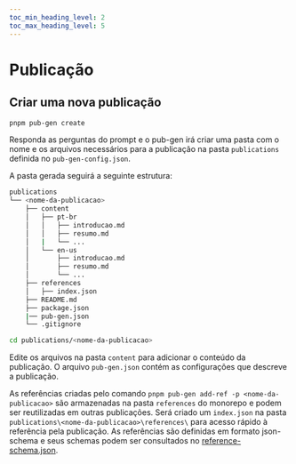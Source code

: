 ```yaml
---
toc_min_heading_level: 2
toc_max_heading_level: 5
---
```


# Publicação

## Criar uma nova publicação

```bash
pnpm pub-gen create
```

Responda as perguntas do prompt e o pub-gen irá criar uma pasta com o nome e os arquivos necessários para a publicação na pasta `publications` definida no `pub-gen-config.json`.

A pasta gerada seguirá a seguinte estrutura:

```bash
publications
└── <nome-da-publicacao>
    ├── content
    │   ├── pt-br
    │   │   ├── introducao.md
    │   │   ├── resumo.md
    │   |   └── ...
    │   └── en-us
    │       ├── introducao.md
    │       ├── resumo.md
    │       └── ...
    ├── references
    │   ├── index.json
    ├── README.md
    ├── package.json
    |── pub-gen.json
    └── .gitignore
```

```bash
cd publications/<nome-da-publicacao>
```

Edite os arquivos na pasta `content` para adicionar o conteúdo da publicação. O arquivo `pub-gen.json` contém as configurações que descreve a publicação.

As referências criadas pelo comando `pnpm pub-gen add-ref -p <nome-da-publicacao>` são armazenadas na pasta `references` do monorepo e podem ser reutilizadas em outras publicações. Será criado um `index.json` na pasta `publications\<nome-da-publicacao>\references\` para acesso rápido à referência pela publicação. As referências são definidas em formato json-schema e seus schemas podem ser consultados no [reference-schema.json](/pub-gen/schemas/reference-schema).
